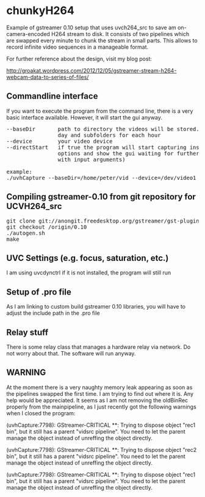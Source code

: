 chunkyH264
==========
Example of gstreamer 0.10 setup that uses uvch264_src to save am on-camera-encoded H264 stream to disk.
It consists of two pipelines which are swapped every minute to chunk the stream in small parts. This allows to record infinite video sequences in a manageable format. 

For further reference about the design, visit my blog post:

http://groakat.wordpress.com/2012/12/05/gstreamer-stream-h264-webcam-data-to-series-of-files/

Commandline interface
---------------------
If you want to execute the program from the command line, there is a very basic interface available. However, it will start the gui anyway.
<pre>
--baseDir       path to directory the videos will be stored. The program creates a folder for each
                day and subfolders for each hour
--device        your video device
--directStart   if true the program will start capturing instantly, otherwise it will just set the
                options and show the gui waiting for further interactions (the GUI is not updated yet
                with input arguments)

example:
./uvhCapture --baseDir=/home/peter/vid --device=/dev/video1 --directStart=true
</pre>


Compiling gstreamer-0.10 from git repository for UCVH264_src
------------------------------------------------------------
<pre>
git clone git://anongit.freedesktop.org/gstreamer/gst-plugins-bad
git checkout /origin/0.10
./autogen.sh
make
</pre>

UVC Settings (e.g. focus, saturation, etc.)
-------------------------------------------
I am using uvcdynctrl
if it is not installed, the program will still run

Setup of .pro file
------------------
As I am linking to custom build gstreamer 0.10 libraries, you will have to adjust the include path in the .pro file

Relay stuff
-----------
There is some relay class that manages a hardware relay via network. Do not worry about that. The software will run anyway.


WARNING
-------
At the moment there is a very naughty memory leak appearing as soon as the pipelines swapped the first time. I am trying to find out where it is. Any help would be appreciated. It seems as I am not removing the oldBinRec properly from the mainpipeline, as I just recently got the following warnings when I closed the program:

(uvhCapture:7798): GStreamer-CRITICAL **: 
Trying to dispose object "rec1 bin", but it still has a parent "vidsrc pipeline".
You need to let the parent manage the object instead of unreffing the object directly.


(uvhCapture:7798): GStreamer-CRITICAL **: 
Trying to dispose object "rec2 bin", but it still has a parent "vidsrc pipeline".
You need to let the parent manage the object instead of unreffing the object directly.


(uvhCapture:7798): GStreamer-CRITICAL **: 
Trying to dispose object "rec1 bin", but it still has a parent "vidsrc pipeline".
You need to let the parent manage the object instead of unreffing the object directly.
